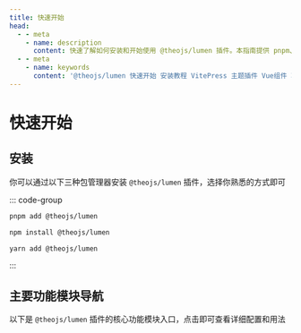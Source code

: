 ```yaml
---
title: 快速开始
head:
  - - meta
    - name: description
      content: 快速了解如何安装和开始使用 @theojs/lumen 插件。本指南提供 pnpm、npm 和 yarn 安装命令，并概述了主题导入、首页定制、内容组件如公告栏、视频、评论等核心功能模块的入口。
  - - meta
    - name: keywords
      content: '@theojs/lumen 快速开始 安装教程 VitePress 主题插件 Vue组件 功能模块 pnpm npm yarn 导入主题 首页公告栏 侧边栏链接 视频组件 Twikoo评论 站点统计 theojs Lumen'
---
```


# 快速开始

## 安装

你可以通过以下三种包管理器安装 `@theojs/lumen` 插件，选择你熟悉的方式即可

::: code-group

```sh [pnpm]
pnpm add @theojs/lumen
```

```sh [npm]
npm install @theojs/lumen
```

```sh [yarn]
yarn add @theojs/lumen
```

:::

## 主要功能模块导航

以下是 `@theojs/lumen` 插件的核心功能模块入口，点击即可查看详细配置和用法

<BoxCube
  :items="[
    {
      name: '导入主题',
      link: 'theme',
      icon: 'heroicons:puzzle-piece-solid',
      color: '#ff9800',
      alt: '导入主题图标'
    },
    {
      name: '首页公告栏',
      link: 'announcement',
      icon: 'heroicons-solid:megaphone',
      color: '#e74c3c',
      alt: '首页公告栏图标'
    },
    {
      name: '首页下划线',
      link: 'homeunderline',
      icon: 'heroicons:paint-brush-solid',
      color: '#3498db',
      alt: '首页下划线图标'
    },
    {
      name: '页脚配置',
      link: 'homefooter',
      icon: 'heroicons-solid:template',
      color: '#2ecc71',
      alt: '页脚配置图标'
    },
    {
      name: '侧边栏链接',
      link: 'docasidelogo',
      icon: 'heroicons:bars-3-16-solid',
      color: '#9b59b6',
      alt: '侧边栏链接图标'
    },
    {
      name: '视频组件',
      link: 'docvideolink',
      icon: 'heroicons-solid:video-camera',
      color: '#f39c12',
      alt: '视频组件图标'
    },
    {
      name: '链接卡片',
      link: 'linkcard',
      icon: 'heroicons-solid:rectangle-group',
      color: '#1abc9c',
      alt: '链接卡片图标'
    },
    {
      name: '页面分享按钮',
      link: 'sharebutton',
      icon: 'heroicons-solid:share',
      color: '#007bff',
      alt: '页面分享按钮图标'
    },
    {
      name: '图片描述',
      link: 'image-description',
      icon: 'heroicons-solid:photo',
      color: '#2ecc71',
      alt: '图片描述图标'
    },
    {
      name: 'Twikoo 评论',
      link: 'doctwikoo',
      icon: 'heroicons-solid:chat',
      color: '#3498db',
      alt: 'Twikoo 评论图标'
    },
    {
      name: '站点统计',
      link: 'analytics',
      icon: 'heroicons:chart-bar-square-solid',
      color: '#007bff',
      alt: '站点统计图标'
    }
  ]"
/>
